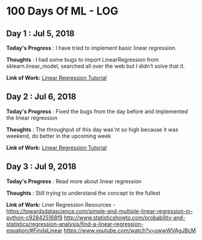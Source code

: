 # 100 Days Of ML - LOG

## Day 1 : Jul 5, 2018

**Today's Progress** : I have tried to implement basic linear regression.

**Thoughts** : I had some bugs to import LinearRegression from sklearn.linear_model, searched all over the web but I didn't solve that it.

**Link of Work:**   [Linear Regression Tutorial](https://www.springboard.com/blog/linear-regression-in-python-a-tutorial/)

## Day 2 : Jul 6, 2018

**Today's Progress** : Fixed the bugs from the day before and implemented the linear regression

**Thoughts** : The throughput of this day was'nt so high because it was weekend, do better in the upcoming week 

**Link of Work:**   [Linear Regression Tutorial](https://www.springboard.com/blog/linear-regression-in-python-a-tutorial/)

## Day 3 : Jul 9, 2018

**Today's Progress** : Read more about linear regression

**Thoughts** : Still trying to understand the concept to the fullest

**Link of Work:**  Liner Regression Resources - 
					https://towardsdatascience.com/simple-and-multiple-linear-regression-in-python-c928425168f9
					http://www.statisticshowto.com/probability-and-statistics/regression-analysis/find-a-linear-regression-equation/#FindaLinear
					https://www.youtube.com/watch?v=uwwWVAgJBcM